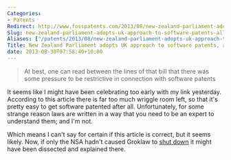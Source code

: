 ```yaml
---
Categories:
- Patents
Redirect: http://www.fosspatents.com/2013/08/new-zealand-parliament-adopts-uk.html
Slug: new-zealand-parliament-adopts-uk-approach-to-software-patents-allows-broad-swaths-of-them
Aliases: ["/patents/2013/08/new-zealand-parliament-adopts-uk-approach-to-software-patents-allows-broad-swaths-of-them/"]
Title: New Zealand Parliament adopts UK approach to software patents, allows broad swaths of them
date: 2013-08-30T07:58:40+10:00
---
```


> At best, one can read between the lines of that bill that there was some pressure to be restrictive in connection with software patents</p>

It seems like I might have been celebrating too early with my link yesterday. According to this article there is far too much wriggle room left, so that it's pretty easy to get software patented after all. Unfortunately, for some strange reason laws are written in a way that you need to be an expert to understand them; and I'm not.

Which means I can't say for certain if this article is correct, but it seems likely. Now, if only the NSA hadn't caused Groklaw to [shut down](http://www.groklaw.net/article.php?story=20130818120421175) it might have been dissected and explained there.
